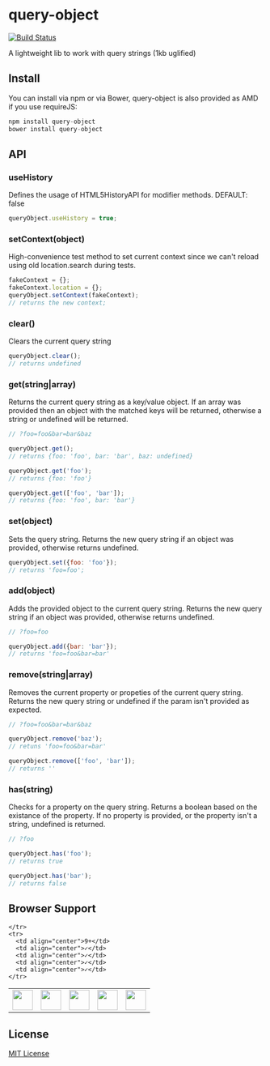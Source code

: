 # query-object

[![Build Status](https://travis-ci.org/fernandofleury/query-object.svg?branch=master)](https://travis-ci.org/fernandofleury/query-object)

A lightweight lib to work with query strings (1kb uglified)


## Install
You can install via npm or via Bower, query-object is also provided as AMD if you use requireJS:

```javascript
npm install query-object
bower install query-object
```

## API

### useHistory
Defines the usage of HTML5HistoryAPI for modifier methods.
DEFAULT: false

```javascript
queryObject.useHistory = true;
```

### setContext(object)
High-convenience test method to set current context since we can't reload using old location.search during tests.

```javascript
fakeContext = {};
fakeContext.location = {};
queryObject.setContext(fakeContext);
// returns the new context;
``` 

### clear()
Clears the current query string

```javascript
queryObject.clear();
// returns undefined
```

### get(string|array)
Returns the current query string as a key/value object. If an array was provided then an object with the matched keys will be returned, otherwise a string or undefined will be returned.

```javascript
// ?foo=foo&bar=bar&baz

queryObject.get();
// returns {foo: 'foo', bar: 'bar', baz: undefined}

queryObject.get('foo');
// returns {foo: 'foo'}

queryObject.get(['foo', 'bar']);
// returns {foo: 'foo', bar: 'bar'}
```

### set(object)
Sets the query string. Returns the new query string if an object was provided, otherwise returns undefined.

```javascript
queryObject.set({foo: 'foo'});
// returns 'foo=foo';
```


### add(object)
Adds the provided object to the current query string. Returns the new query string if an object was provided, otherwise returns undefined.

```javascript
// ?foo=foo

queryObject.add({bar: 'bar'});
// returns 'foo=foo&bar=bar'
```

### remove(string|array)
Removes the current property or propeties of the current query string. Returns the new query string or undefined if the param isn't provided as expected.

```javascript
// ?foo=foo&bar=bar&baz

queryObject.remove('baz');
// retuns 'foo=foo&bar=bar'

queryObject.remove(['foo', 'bar']);
// returns ''
```

### has(string)
Checks for a property on the query string. Returns a boolean based on the existance of the property. If no property is provided, or the property isn't a string, undefined is returned.

```javascript
// ?foo

queryObject.has('foo');
// returns true

queryObject.has('bar');
// returns false
```

## Browser Support
<table>
  <tbody>
    <tr>
      <td><img src="http://ie.microsoft.com/testdrive/ieblog/2010/Sep/16_UserExperiencesEvolvingthebluee_23.png" height="40"></td>
      <td><img src="http://img3.wikia.nocookie.net/__cb20120330024137/logopedia/images/d/d7/Google_Chrome_logo_2011.svg" height="40"></td>
      <td><img src="http://media.idownloadblog.com/wp-content/uploads/2014/06/Safari-logo-OS-X-Yosemite.png" height="40"></td>
      <td><img src="http://th09.deviantart.net/fs71/200H/f/2013/185/e/b/firefox_2013_vector_icon_by_thegoldenbox-d6bxsye.png" height="40"></td>
      <td><img src="http://upload.wikimedia.org/wikipedia/commons/d/d4/Opera_browser_logo_2013.png" height="40"></td>

    </tr>
    <tr>
      <td align="center">9+</td>
      <td align="center">✓</td>
      <td align="center">✓</td>
      <td align="center">✓</td>
      <td align="center">✓</td>
    </tr>
  </tbody>
</table>

## License

[MIT License](http://mit-license.org/)
